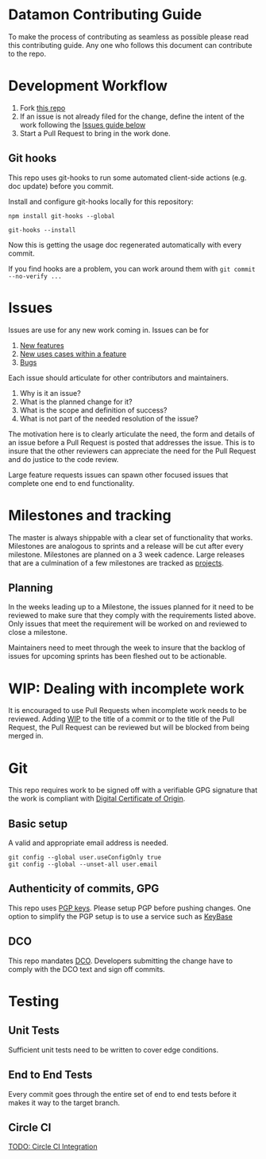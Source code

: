 # Datamon Contributing Guide

To make the process of contributing as seamless as possible please read this
 contributing guide. Any one who follows this document can contribute to the
repo.

# Development Workflow

1. Fork [this repo](https://github.com/oneconcern/datamon/fork)
2. If an issue is not already filed for the change, define the intent of the
 work following the [Issues guide below](#Issues)
3. Start a Pull Request to bring in the work done.


## Git hooks

This repo uses git-hooks to run some automated client-side actions (e.g. doc update) before you commit.

Install and configure git-hooks locally for this repository:
```
npm install git-hooks --global

git-hooks --install
```

Now this is getting the usage doc regenerated automatically with every commit.

If you find hooks are a problem, you can work around them with `git commit --no-verify ...`

# Issues

Issues are use for any new work coming in. Issues can be for

1. [New features](https://github.com/oneconcern/datamon/labels/feature-request)
2. [New uses cases within a
   feature](https://github.com/oneconcern/datamon/labels/new-use-case)
3. [Bugs](https://github.com/oneconcern/datamon/labels/bug)

Each issue should articulate for other contributors and maintainers.

1. Why is it an issue?
2. What is the planned change for it?
3. What is the scope and definition of success?
4. What is not part of the needed resolution of the issue?

The motivation here is to clearly articulate the need, the form and details of
an issue before a Pull Request is posted that addresses the issue. This is to insure
that the other reviewers can appreciate the need for the Pull Request and do
justice to the code review.

Large feature requests issues can spawn other focused issues that
 complete one end to end functionality.

# Milestones and tracking

The master is always shippable with a clear set of functionality that works.
Milestones are analogous to sprints and a release will be cut after every
milestone. Milestones are planned on a 3 week cadence.
Large releases that are a culmination of a few milestones are tracked as
[projects](https://github.com/oneconcern/datamon/projects).

## Planning

In the weeks leading up to a Milestone, the issues planned for it need to be
reviewed to make sure that they comply with the requirements listed above. Only
issues that meet the requirement will be worked on and reviewed to close a
milestone.

Maintainers need to meet through the week to insure that the backlog of issues
for upcoming sprints has been fleshed out to be actionable.

# WIP: Dealing with incomplete work

It is encouraged to use Pull Requests when incomplete work needs to be reviewed. Adding [WIP](https://github.com/apps/wip) to the title of a commit or to 
the title of the Pull Request, the Pull Request can be reviewed but will be blocked from being merged in.

# Git

This repo requires work to be signed off with a verifiable GPG signature that the work is compliant with [Digital Certificate of Origin](https://developercertificate.org).

## Basic setup

A valid and appropriate email address is needed.

```
git config --global user.useConfigOnly true
git config --global --unset-all user.email
```

## Authenticity of commits, GPG

This repo uses [PGP
keys](https://blog.github.com/2016-04-05-gpg-signature-verification/). Please
setup PGP before pushing changes.
One option to simplify the PGP setup is to use a service such as
[KeyBase](https://github.com/pstadler/keybase-gpg-github)

## DCO

This repo mandates [DCO](https://github.com/apps/dco). Developers submitting the change have to comply with the DCO text and sign off commits.

# Testing

## Unit Tests
Sufficient unit tests need to be written to cover edge conditions.
## End to End Tests
Every commit goes through the entire set of end to end tests before it makes it
way to the target branch.
## Circle CI
[TODO: Circle CI Integration](https://github.com/oneconcern/datamon/issues/7)
